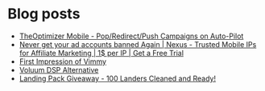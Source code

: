 # Blog posts
<!-- BLOG-POST-LIST:START -->
- [TheOptimizer Mobile - Pop/Redirect/Push Campaigns on Auto-Pilot](https://afflift.com/f/threads/theoptimizer-mobile-pop-redirect-push-campaigns-on-auto-pilot.1514/)
- [Never get your ad accounts banned Again | Nexus - Trusted Mobile IPs for Affiliate Marketing | 1$ per IP | Get a Free Trial](https://afflift.com/f/threads/never-get-your-ad-accounts-banned-again-nexus-trusted-mobile-ips-for-affiliate-marketing-1-per-ip-get-a-free-trial.10442/)
- [First Impression of Vimmy](https://afflift.com/f/threads/first-impression-of-vimmy.10338/)
- [Voluum DSP Alternative](https://afflift.com/f/threads/voluum-dsp-alternative.10435/)
- [Landing Pack Giveaway - 100 Landers Cleaned and Ready!](https://afflift.com/f/threads/landing-pack-giveaway-100-landers-cleaned-and-ready.5135/)
<!-- BLOG-POST-LIST:END -->
